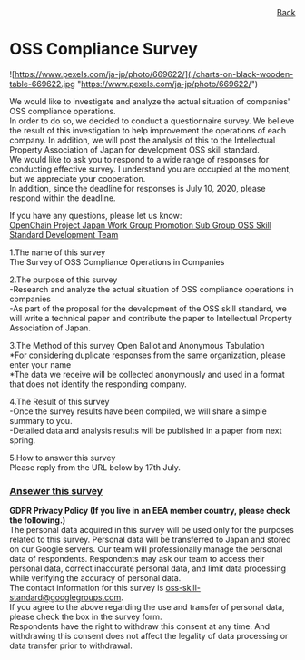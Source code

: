 <div style="text-align: right;">
<a href="/OpenChain-JWG/">Back</a>
</div>

# OSS Compliance Survey 

![https://www.pexels.com/ja-jp/photo/669622/](./charts-on-black-wooden-table-669622.jpg "https://www.pexels.com/ja-jp/photo/669622/")  

We would like to investigate and analyze the actual situation of companies' OSS compliance operations.  
In order to do so, we decided to conduct a questionnaire survey. We believe the result of this investigation to help improvement the operations of each company. In addition, we will post the analysis 
of this to the Intellectual Property Association of Japan for development OSS skill standard.  
We would like to ask you to respond to a wide range of responses for conducting effective survey. I understand you are occupied at the moment, but we appreciate your cooperation.  
In addition, since the deadline for responses is July 10, 2020, please respond within the deadline.

If you have any questions, please let us know:  
[OpenChain Project Japan Work Group Promotion Sub Group OSS Skill Standard Development Team](mailto:oss-skill-standard@googlegroups.com)
 
1.The name of this survey  
The Survey of OSS Compliance Operations in Companies  

2.The purpose of this survey  
-Research and analyze the actual situation of OSS compliance operations in companies  
-As part of the proposal for the development of the OSS skill standard, we will write a technical paper and contribute the paper to Intellectual Property Association of Japan.   

3.The Method of this survey
Open Ballot and Anonymous Tabulation  
*For considering duplicate responses from the same organization, please enter your name  
*The data we receive will be collected anonymously and used in a format that does not identify the responding company.  

4.The Result of this survey  
-Once the survey results have been compiled, we will share a simple summary to you.  
-Detailed data and analysis results will be published in a paper from next spring.  

5.How to answer this survey   
Please reply from the URL below by 17th July.  

 ### [Ansewer this survey](https://docs.google.com/forms/d/e/1FAIpQLSf6KuL1na6fgid8a_jXWCvdQ1Z5wDO9XQTRskK7j2ZTAWU3Rg/viewform)
  
 **GDPR Privacy Policy (If you live in an EEA member country, please check the following.)**  
The personal data acquired in this survey will be used only for the purposes related to this survey. Personal data will be transferred to Japan and stored on our Google servers. Our team will professionally manage the personal data of respondents. Respondents may ask our team to access their personal data, correct inaccurate personal data, and limit data processing while verifying the accuracy of personal data.  
The contact information for this survey is [oss-skill-standard@googlegroups.com](mailto:oss-skill-standard@googlegroups.com).  
If you agree to the above regarding the use and transfer of personal data, please check the box in the survey form.  
Respondents have the right to withdraw this consent at any time. And withdrawing this consent does not affect the legality of data processing or data transfer prior to withdrawal.
